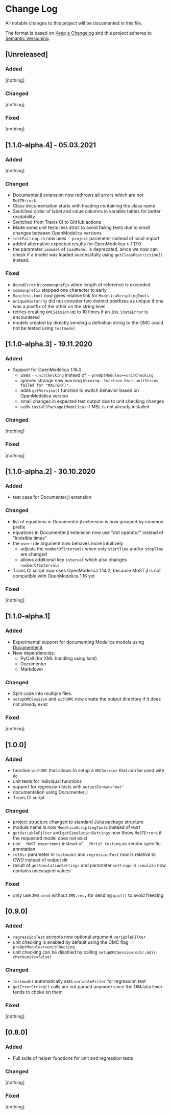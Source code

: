# Change Log
All notable changes to this project will be documented in this file.

The format is based on [Keep a Changelog](http://keepachangelog.com/)
and this project adheres to [Semantic Versioning](http://semver.org/).

## [Unreleased]

### Added

[nothing]

### Changed

[nothing]

### Fixed

[nothing]

## [1.1.0-alpha.4] - 05.03.2021

### Added

[nothing]

### Changed

* Documenter.jl extension now rethrows all errors which are not `MoSTError`s
* Class documentation starts with heading containing the class name
* Switched order of label and value columns in variable tables for better readability
* Switched from Travis CI to GitHub actions
* Made some unit tests less strict to avoid failing tests due to small changes between OpenModelica versions
* `testFailing.sh` now uses `--project` parameter instead of local import
* added alternative expected results for OpenModelica > 1.17.0
* the parameter `ismodel` of `loadModel` is deprecated, since we now can check if a model was loaded successfully using `getClassRestriction()` instead.

### Fixed

* `BoundError` in `commonprefix` when length of reference is exceeded
* `commonprefix` stopped one character to early
* `Manifest.toml` now gives relative link for `ModelicaScriptingTools`
* `uniquehierarchy` did not consider two distinct postfixes as unique if one was a postfix of the other on the string level
* retries creating `OMCSession` up to 10 times if an `ZMQ.StateError` is encountered
* models created by directly sending a definition string to the OMC could not be tested using `testmodel`

## [1.1.0-alpha.3] - 19.11.2020

### Added

* Support for OpenModelica 1.16.0
  - uses `--unitChecking` instead of `--preOptModules+=unitChecking`
  - ignores strange new warning `Warning: function Unit.unitString failed for "MASTER()".`
  - adds `getVersion()` function to switch behavior based on OpenModelica version
  - small changes in expected test output due to unit checking changes
  - calls `installPackage(Modelica)` if MSL is not already installed

### Changed

[nothing]

### Fixed

[nothing]

## [1.1.0-alpha.2] - 30.10.2020

### Added

* test case for Documenter.jl extension

### Changed

* list of equations in Documenter.jl extension is now grouped by common prefix
* equations in Documenter.jl extension now use "dot operator" instead of "invisible times"
* the `override` argument now behaves more intuitively
  - adjusts the `numberOfIntervals` when only `startTime` and/or `stopTime` are changed
  - allows additional key `interval` which also changes `numberOfIntervals`
* Travis CI script now uses OpenModelica 1.14.2, because MoST.jl is not compatible with OpenModelica 1.16 yet

### Fixed

[nothing]

## [1.1.0-alpha.1]

### Added

* Experimental support for documenting Modelica models using [Documenter.jl](https://github.com/JuliaDocs/Documenter.jl).
* New dependencies:
  * PyCall (for XML handling using lxml)
  * Documenter
  * Markdown

### Changed

* Split code into multiple files.
* `setupOMCSession` and `withOMC` now create the output directory if it does not already exist

### Fixed

[nothing]

## [1.0.0]

### Added

* function `withOMC` that allows to setup a `OMCSession` that can be used with `do`
* unit tests for individual functions
* support for regression tests with `outputFormat="mat"`
* documentation using Documenter.jl
* Travis CI script

### Changed

* project structure changed to standard Julia package structure
* module name is now `ModelicaScriptingTools` instead of `MoST`
* `getVariableFilter` and `getSimulationSettings` now throw `MoSTError`s if the requested model does not exist
* use `__MoST_experiment` instead of `__ChrisS_testing` as vendor specific annotation
* `refDir` parameter in `testmodel` and `regressionTest` now is relative to CWD instead of output dir
* result of `getSimulationSettings` and parameter `settings` in `simulate` now contains unescaped values`

### Fixed

* only use `ZMQ.send` without `ZMQ.recv` for sending `quit()` to avoid freezing

## [0.9.0]

### Added

* `regressionTest` accepts new optional argument `variableFilter`
* unit checking is enabled by default using the OMC flag `--preOptModules+=unitChecking`
* unit checking can be disabled by calling `setupOMCSession(odir,mdir; checkunits=false)`


### Changed

* `testmodel` automatically sets `variableFilter` for regression test
* `getErrorString()` calls are not parsed anymore since the OMJulia lexer tends to choke on them

### Fixed

[nothing]


## [0.8.0]

### Added

* Full suite of helper functions for unit and regression tests

### Changed

[nothing]

### Fixed

[nothing]
